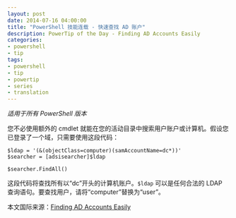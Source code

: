 ```yaml
---
layout: post
date: 2014-07-16 04:00:00
title: "PowerShell 技能连载 - 快速查找 AD 账户"
description: PowerTip of the Day - Finding AD Accounts Easily
categories:
- powershell
- tip
tags:
- powershell
- tip
- powertip
- series
- translation
---
```

_适用于所有 PowerShell 版本_

您不必使用额外的 cmdlet 就能在您的活动目录中搜索用户账户或计算机。假设您已登录了一个域，只需要使用这段代码：

    $ldap = '(&(objectClass=computer)(samAccountName=dc*))'
    $searcher = [adsisearcher]$ldap
    
    $searcher.FindAll()

这段代码将查找所有以“dc”开头的计算机账户。`$ldap` 可以是任何合法的 LDAP 查询语句。要查找用户，请将“computer”替换为“user”。

<!--more-->
本文国际来源：[Finding AD Accounts Easily](http://community.idera.com/powershell/powertips/b/tips/posts/finding-ad-accounts-easily)
